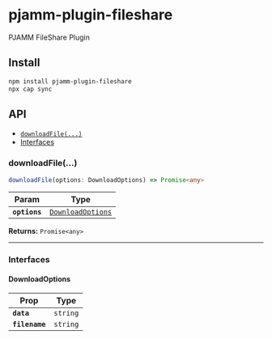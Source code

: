 # pjamm-plugin-fileshare

PJAMM FileShare Plugin

## Install

```bash
npm install pjamm-plugin-fileshare
npx cap sync
```

## API

<docgen-index>

* [`downloadFile(...)`](#downloadfile)
* [Interfaces](#interfaces)

</docgen-index>

<docgen-api>
<!--Update the source file JSDoc comments and rerun docgen to update the docs below-->

### downloadFile(...)

```typescript
downloadFile(options: DownloadOptions) => Promise<any>
```

| Param         | Type                                                        |
| ------------- | ----------------------------------------------------------- |
| **`options`** | <code><a href="#downloadoptions">DownloadOptions</a></code> |

**Returns:** <code>Promise&lt;any&gt;</code>

--------------------


### Interfaces


#### DownloadOptions

| Prop           | Type                |
| -------------- | ------------------- |
| **`data`**     | <code>string</code> |
| **`filename`** | <code>string</code> |

</docgen-api>
